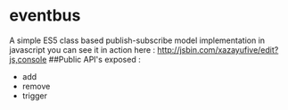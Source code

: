 # eventbus
A simple ES5 class based publish-subscribe model implementation in javascript
you can see it in action here : http://jsbin.com/xazayufive/edit?js,console
##Public API's exposed :
  - add
  - remove
  - trigger
